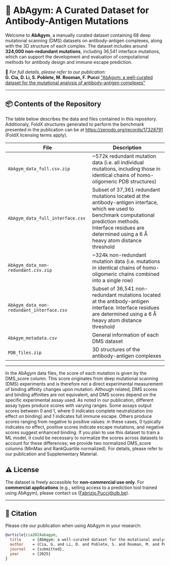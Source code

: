 # 🧬 AbAgym: A Curated Dataset for Antibody-Antigen Mutations

Welcome to **AbAgym**, a manually curated dataset containing 68 deep mutational scanning (DMS) datasets on antibody-antigen complexes, along with the 3D structure of each complex. The dataset includes around **324,000 non-redundant mutations**, including 36,541 interface mutations, which can support the development and evaluation of computational methods for antibody design and immune escape prediction.

📄 _For full details, please refer to our publication:_  
**G. Cia, D. Li, S. Poblete, M. Rooman, F. Pucci** ["AbAgym: a well-curated dataset for the mutational analysis of antibody-antigen complexes"](https://www.biorxiv.org/content/10.1101/2025.07.15.664862v1)

---

## 📦 Contents of the Repository

The table below describes the data and files contained in this repository. Additionaly, FoldX structures generated to perform the benchmark presented in the publication can be at https://zenodo.org/records/17328791 (FoldX licensing terms apply).

| File | Description |
|------|-------------|
| `AbAgym_data_full.csv.zip` | ~572k redundant mutation data (i.e. all individual mutations, including those in identical chains of homo-oligomeric PDB structures)|
| `AbAgym_data_full_interface.csv` | Subset of 37,361 redundant mutations located at the antibody-antigen interface, which we used to benchmark computational prediction methods. Interface residues are determined using a 6 Å heavy atom distance threshold|
| `AbAgym_data_non-redundant.csv.zip` | ~324k non-redundant mutation data (i.e. mutations in identical chains of homo-oligomeric chains combined into a single row) |
| `AbAgym_data_non-redundant_interface.csv` | Subset of 36,541 non-redundant mutations located at the antibody-antigen interface. Interface residues are determined using a 6 Å heavy atom distance threshold|
| `AbAgym_metadata.csv` | General information of each DMS dataset |
| `PDB_files.zip` | 3D structures of the antibody-antigen complexes |


---

In the AbAgym data files, the score of each mutation is given by the DMS_score column. This score originates from deep mutational scanning (DMS) experiments and is therefore not a direct experimental measurement of binding affinity changes upon mutation. Although related, DMS scores and binding affinities are not equivalent, and DMS scores depend on the specific experimental assay used. As noted in our publication, different assay types produce scores with varying ranges. Some assays output scores between 0 and 1, where 0 indicates complete neutralization (no effect on binding) and 1 indicates full immune escape. Others produce scores ranging from negative to positive values: in these cases, 0 typically indicates no effect, positive scores indicate escape mutations, and negative scores suggest enhanced binding. If you plan to use this dataset to train a ML model, it could be necessary to normalize the scores across datasets to account for these differences; we provide two normalized DMS_score columns (MinMax and RankQuartile normalized). For details, please refer to our publication and Supplementary Material.


## ⚠️ License

The dataset is freely accessible for **non-commercial use only**. For **commercial applications** (e.g., selling access to a prediction tool trained using AbAgym), please contact us (Fabrizio.Pucci@ulb.be).

---

## 🔗 Citation

Please cite our publication when using AbAgym in your research:

```bibtex
@article{cia2024abagym,
  title     = {AbAgym: a well-curated dataset for the mutational analysis of antibody-antigen complexes},
  author    = {Cia, G. and Li, D. and Poblete, S. and Rooman, M. and Pucci, F.},
  journal   = {submitted},
  year      = {2025}
}
